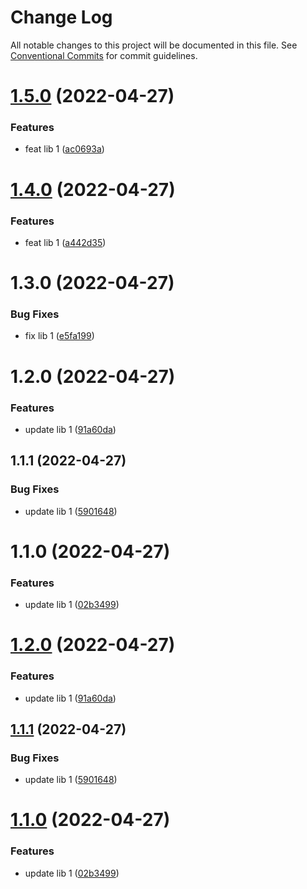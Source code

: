 # Change Log

All notable changes to this project will be documented in this file.
See [Conventional Commits](https://conventionalcommits.org) for commit guidelines.

# [1.5.0](https://github.com/aliaksei-yarmash/lerna-repo/compare/lib-1@1.4.0...lib-1@1.5.0) (2022-04-27)


### Features

* feat lib 1 ([ac0693a](https://github.com/aliaksei-yarmash/lerna-repo/commit/ac0693a7b442d08e5b52300d0b6ae3150aae7e47))





# [1.4.0](https://github.com/aliaksei-yarmash/lerna-repo/compare/lib-1@1.3.0...lib-1@1.4.0) (2022-04-27)


### Features

* feat lib 1 ([a442d35](https://github.com/aliaksei-yarmash/lerna-repo/commit/a442d3592424451dcf5a1157808b4dd57437d0eb))





# 1.3.0 (2022-04-27)


### Bug Fixes

* fix lib 1 ([e5fa199](https://github.com/aliaksei-yarmash/lerna-repo/commit/e5fa199ceb315b30210798f85b3d3909b75b8ddb))



# 1.2.0 (2022-04-27)


### Features

* update lib 1 ([91a60da](https://github.com/aliaksei-yarmash/lerna-repo/commit/91a60da5c54c4043367196f71999e4a0edff3742))



## 1.1.1 (2022-04-27)


### Bug Fixes

* update lib 1 ([5901648](https://github.com/aliaksei-yarmash/lerna-repo/commit/590164841506348403def621d9b5451b2ee63188))



# 1.1.0 (2022-04-27)


### Features

* update lib 1 ([02b3499](https://github.com/aliaksei-yarmash/lerna-repo/commit/02b3499b9e18f7015f9e4df9c0350c1c9808a2a1))





# [1.2.0](https://github.com/aliaksei-yarmash/lerna-repo/compare/v1.1.1...v1.2.0) (2022-04-27)


### Features

* update lib 1 ([91a60da](https://github.com/aliaksei-yarmash/lerna-repo/commit/91a60da5c54c4043367196f71999e4a0edff3742))





## [1.1.1](https://github.com/aliaksei-yarmash/lerna-repo/compare/v1.1.0...v1.1.1) (2022-04-27)


### Bug Fixes

* update lib 1 ([5901648](https://github.com/aliaksei-yarmash/lerna-repo/commit/590164841506348403def621d9b5451b2ee63188))





# [1.1.0](https://github.com/aliaksei-yarmash/lerna-repo/compare/v1.0.0...v1.1.0) (2022-04-27)


### Features

* update lib 1 ([02b3499](https://github.com/aliaksei-yarmash/lerna-repo/commit/02b3499b9e18f7015f9e4df9c0350c1c9808a2a1))
